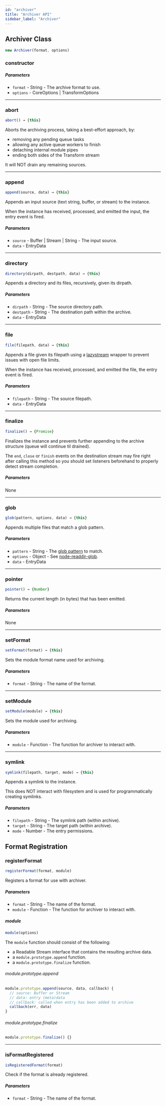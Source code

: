 ```yaml
---
id: "archiver"
title: "Archiver API"
sidebar_label: "Archiver"
---
```


## Archiver Class

```js
new Archiver(format, options)
```

### constructor

##### Parameters
- `format` - String -  The archive format to use.
- `options` - CoreOptions | TransformOptions

---

### abort

```js
abort() → {this}
```

Aborts the archiving process, taking a best-effort approach, by:

* removing any pending queue tasks
* allowing any active queue workers to finish
* detaching internal module pipes
* ending both sides of the Transform stream

It will NOT drain any remaining sources.

---

### append

```js
append(source, data) → {this}
```

Appends an input source (text string, buffer, or stream) to the instance.

When the instance has received, processed, and emitted the input, the entry event is fired.

##### Parameters

- `source` - Buffer | Stream | String - The input source.
- `data` - EntryData

---

### directory

```js
directory(dirpath, destpath, data) → {this}
```

Appends a directory and its files, recursively, given its dirpath.

##### Parameters

- `dirpath` - String - The source directory path.
- `destpath` - String - The destination path within the archive.
- `data` - EntryData

---

### file

```js
file(filepath, data) → {this}
```

Appends a file given its filepath using a [lazystream](https://github.com/jpommerening/node-lazystream) wrapper to prevent issues with open file limits.

When the instance has received, processed, and emitted the file, the entry event is fired.

##### Parameters

- `filepath` - String - The source filepath.
- `data` - EntryData

---

### finalize

```js
finalize() → {Promise}
```

Finalizes the instance and prevents further appending to the archive structure (queue will continue til drained).

The `end`, `close` or `finish` events on the destination stream may fire right after calling this method so you should set listeners beforehand to properly detect stream completion.


##### Parameters

None

---

### glob

```js
glob(pattern, options, data) → {this}
```

Appends multiple files that match a glob pattern.

##### Parameters

- `pattern` - String - The [glob pattern](https://github.com/isaacs/minimatch) to match.
- `options` - Object - See [node-readdir-glob](https://github.com/yqnn/node-readdir-glob#options).
- `data` - EntryData

---

### pointer

```js
pointer() → {Number}
```

Returns the current length (in bytes) that has been emitted.

##### Parameters

None

---

### setFormat

```js
setFormat(format) → {this}
```

Sets the module format name used for archiving.

##### Parameters

- `format` - String - The name of the format.

---

### setModule

```js
setModule(module) → {this}
```

Sets the module used for archiving.

##### Parameters

- `module` - Function - The function for archiver to interact with.

---

### symlink

```js
symlink(filepath, target, mode) → {this}
```

Appends a symlink to the instance.

This does NOT interact with filesystem and is used for programmatically creating symlinks.

##### Parameters

- `filepath` - String - The symlink path (within archive).
- `target` - String - The target path (within archive).
- `mode` - Number - The entry permissions.

## Format Registration

### registerFormat

```js
registerFormat(format, module)
```

Registers a format for use with archiver.

##### Parameters

- `format` - String - The name of the format.
- `module` - Function - The function for archiver to interact with.

##### module

```js
module(options)
```

The `module` function should consist of the following:

- a Readable Stream interface that contains the resulting archive data.
- a `module.prototype.append` function.
- a `module.prototype.finalize` function.

###### module.prototype.append

```js
module.prototype.append(source, data, callback) {
  // source: Buffer or Stream
  // data: entry (meta)data
  // callback: called when entry has been added to archive
  callback(err, data)
}
```

###### module.prototype.finalize

```js
module.prototype.finalize() {}
```

---

### isFormatRegistered

```js
isRegisteredFormat(format)
```

Check if the format is already registered.

##### Parameters

- `format` - String - The name of the format.
